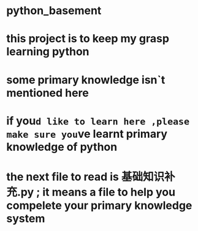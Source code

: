 # python_basement
# this project is to keep my grasp learning python
# some primary knowledge isn`t mentioned here
# if you`d like to learn here ,please make sure you`ve learnt primary knowledge of python

# the next file to read is 基础知识补充.py  ; it means a file to help you compelete your primary knowledge system
